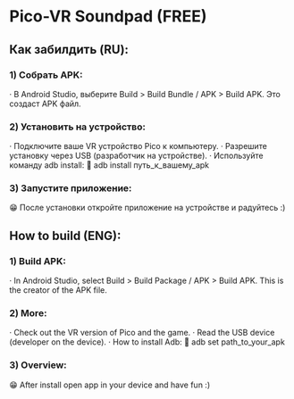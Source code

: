 # Pico-VR Soundpad (FREE)

## Как забилдить (RU):
### 1) Собрать APK:
  · В Android Studio, выберите Build > Build Bundle / APK > Build APK. Это создаст APK файл.
### 2) Установить на устройство:
  · Подключите ваше VR устройство Pico к компьютеру.
  · Разрешите установку через USB (разработчик на устройстве).
  · Используйте команду adb install:
    📍 adb install путь_к_вашему_apk
### 3) Запустите приложение:
  😁 После установки откройте приложение на устройстве и радуйтесь :)

## How to build (ENG):
### 1) Build APK:
  · In Android Studio, select Build > Build Package / APK > Build APK. This is the creator of the APK file.
### 2) More:
  · Check out the VR version of Pico and the game.
  · Read the USB device (developer on the device).
  · How to install Adb:
    📍 adb set path_to_your_apk
### 3) Overview:
  😁 After install open app in your device and have fun :)
